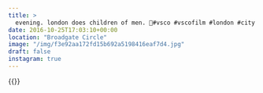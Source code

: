 ```yaml
---
title: >
  evening. london does children of men. 📰#vsco #vscofilm #london #city #architecture #dusk #dark #night
date: 2016-10-25T17:03:10+00:00
location: "Broadgate Circle"
image: "/img/f3e92aa172fd15b692a5198416eaf7d4.jpg"
draft: false
instagram: true
---
```


{{<photo src="/img/f3e92aa172fd15b692a5198416eaf7d4.jpg">}}
